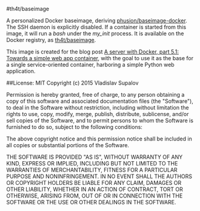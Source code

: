 #th4t/baseimage

A personalized Docker baseimage, deriving [phusion/baseimage-docker](https://github.com/phusion/baseimage-docker). The SSH daemon is explicitly disabled.
If a container is started from this image, it will run a *bash* under the *my_init* process. It is available on the
Docker registry, as [th4t/baseimage](https://registry.hub.docker.com/u/th4t/baseimage/).

This image is created for the blog post [A server with Docker, part 5.1: Towards a simple web app container](http://blog.th4t.net/a-server-with-docker-part-5-1-towards-a-simple-webapp-container.html), with the goal to use it as the base for a single service-oriented container, harboring a simple Python web application.

##License: MIT
Copyright (c) 2015 Vladislav Supalov

Permission is hereby granted, free of charge, to any person obtaining a copy of this software and associated documentation files (the "Software"), to deal in the Software without restriction, including without limitation the rights to use, copy, modify, merge, publish, distribute, sublicense, and/or sell copies of the Software, and to permit persons to whom the Software is furnished to do so, subject to the following conditions:

The above copyright notice and this permission notice shall be included in all copies or substantial portions of the Software.

THE SOFTWARE IS PROVIDED "AS IS", WITHOUT WARRANTY OF ANY KIND, EXPRESS OR IMPLIED, INCLUDING BUT NOT LIMITED TO THE WARRANTIES OF MERCHANTABILITY, FITNESS FOR A PARTICULAR PURPOSE AND NONINFRINGEMENT. IN NO EVENT SHALL THE AUTHORS OR COPYRIGHT HOLDERS BE LIABLE FOR ANY CLAIM, DAMAGES OR OTHER LIABILITY, WHETHER IN AN ACTION OF CONTRACT, TORT OR OTHERWISE, ARISING FROM, OUT OF OR IN CONNECTION WITH THE SOFTWARE OR THE USE OR OTHER DEALINGS IN THE SOFTWARE.
